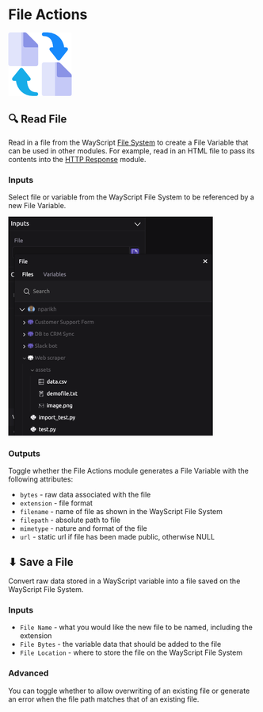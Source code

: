 # File Actions

![Perform actions on files to enable use in WayScript modules](../../.gitbook/assets/file_actions.png)

## 🔍 Read File

Read in a file from the WayScript [File System](../../getting_started/file-system.md) to create a File Variable that can be used in other modules. For example, read in an HTML file to pass its contents into the [HTTP Response](../modules/http-response.md) module. 

### Inputs

Select file or variable from the WayScript File System to be referenced by a new File Variable. 

![](../../.gitbook/assets/fileactions_input.png)

### Outputs

Toggle whether the File Actions module generates a File Variable with the following attributes:

* `bytes` - raw data associated with the file
* `extension` - file format
* `filename` - name of file as shown in the WayScript File System
* `filepath` - absolute path to file
* `mimetype` - nature and format of the file
* `url` - static url if file has been made public, otherwise NULL

## ⬇ Save a File

Convert raw data stored in a WayScript variable into a file saved on the WayScript File System. 

### Inputs

* `File Name` - what you would like the new file to be named, including the extension
* `File Bytes` - the variable data that should be added to the file
* `File Location` - where to store the file on the WayScript File System

### Advanced

You can toggle whether to allow overwriting of an existing file or generate an error when the file path matches that of an existing file. 

